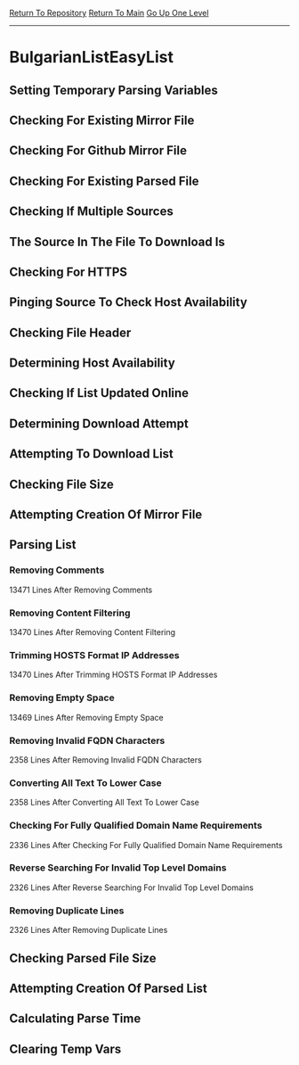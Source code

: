 [Return To Repository](https://github.com/deathbybandaid/piholeparser/)
[Return To Main](https://github.com/deathbybandaid/piholeparser/blob/master/RecentRunLogs/Mainlog.md)
[Go Up One Level](https://github.com/deathbybandaid/piholeparser/blob/master/RecentRunLogs/TopLevelScripts/30-Processing-External-Blacklists.md)
____________________________________
# BulgarianListEasyList
## Setting Temporary Parsing Variables
## Checking For Existing Mirror File
## Checking For Github Mirror File
## Checking For Existing Parsed File
## Checking If Multiple Sources
## The Source In The File To Download Is
## Checking For HTTPS
## Pinging Source To Check Host Availability
## Checking File Header
## Determining Host Availability
## Checking If List Updated Online
## Determining Download Attempt
## Attempting To Download List
## Checking File Size
## Attempting Creation Of Mirror File
## Parsing List
### Removing Comments
13471 Lines After Removing Comments
### Removing Content Filtering
13470 Lines After Removing Content Filtering
### Trimming HOSTS Format IP Addresses
13470 Lines After Trimming HOSTS Format IP Addresses
### Removing Empty Space
13469 Lines After Removing Empty Space
### Removing Invalid FQDN Characters
2358 Lines After Removing Invalid FQDN Characters
### Converting All Text To Lower Case
2358 Lines After Converting All Text To Lower Case
### Checking For Fully Qualified Domain Name Requirements
2336 Lines After Checking For Fully Qualified Domain Name Requirements
### Reverse Searching For Invalid Top Level Domains
2326 Lines After Reverse Searching For Invalid Top Level Domains
### Removing Duplicate Lines
2326 Lines After Removing Duplicate Lines
## Checking Parsed File Size
## Attempting Creation Of Parsed List
## Calculating Parse Time
## Clearing Temp Vars
